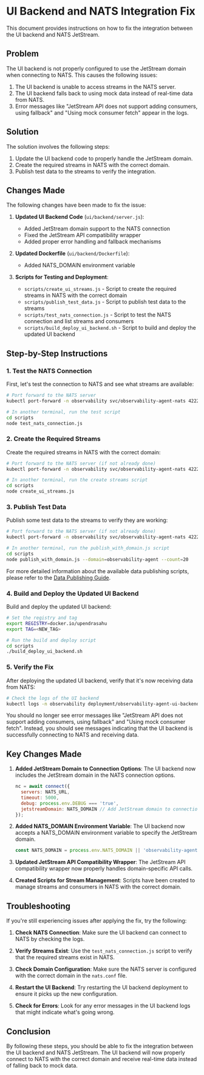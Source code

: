 # UI Backend and NATS Integration Fix

This document provides instructions on how to fix the integration between the UI backend and NATS JetStream.

## Problem

The UI backend is not properly configured to use the JetStream domain when connecting to NATS. This causes the following issues:

1. The UI backend is unable to access streams in the NATS server.
2. The UI backend falls back to using mock data instead of real-time data from NATS.
3. Error messages like "JetStream API does not support adding consumers, using fallback" and "Using mock consumer fetch" appear in the logs.

## Solution

The solution involves the following steps:

1. Update the UI backend code to properly handle the JetStream domain.
2. Create the required streams in NATS with the correct domain.
3. Publish test data to the streams to verify the integration.

## Changes Made

The following changes have been made to fix the issue:

1. **Updated UI Backend Code** (`ui/backend/server.js`):
   - Added JetStream domain support to the NATS connection
   - Fixed the JetStream API compatibility wrapper
   - Added proper error handling and fallback mechanisms

2. **Updated Dockerfile** (`ui/backend/Dockerfile`):
   - Added NATS_DOMAIN environment variable

3. **Scripts for Testing and Deployment**:
   - `scripts/create_ui_streams.js` - Script to create the required streams in NATS with the correct domain
   - `scripts/publish_test_data.js` - Script to publish test data to the streams
   - `scripts/test_nats_connection.js` - Script to test the NATS connection and list streams and consumers
   - `scripts/build_deploy_ui_backend.sh` - Script to build and deploy the updated UI backend

## Step-by-Step Instructions

### 1. Test the NATS Connection

First, let's test the connection to NATS and see what streams are available:

```bash
# Port forward to the NATS server
kubectl port-forward -n observability svc/observability-agent-nats 4222:4222

# In another terminal, run the test script
cd scripts
node test_nats_connection.js
```

### 2. Create the Required Streams

Create the required streams in NATS with the correct domain:

```bash
# Port forward to the NATS server (if not already done)
kubectl port-forward -n observability svc/observability-agent-nats 4222:4222

# In another terminal, run the create streams script
cd scripts
node create_ui_streams.js
```

### 3. Publish Test Data

Publish some test data to the streams to verify they are working:

```bash
# Port forward to the NATS server (if not already done)
kubectl port-forward -n observability svc/observability-agent-nats 4222:4222

# In another terminal, run the publish_with_domain.js script
cd scripts
node publish_with_domain.js --domain=observability-agent --count=20
```

For more detailed information about the available data publishing scripts, please refer to the [Data Publishing Guide](DATA_PUBLISHING_GUIDE.md).

### 4. Build and Deploy the Updated UI Backend

Build and deploy the updated UI backend:

```bash
# Set the registry and tag
export REGISTRY=docker.io/upendrasahu
export TAG=<NEW_TAG>

# Run the build and deploy script
cd scripts
./build_deploy_ui_backend.sh
```

### 5. Verify the Fix

After deploying the updated UI backend, verify that it's now receiving data from NATS:

```bash
# Check the logs of the UI backend
kubectl logs -n observability deployment/observability-agent-ui-backend
```

You should no longer see error messages like "JetStream API does not support adding consumers, using fallback" and "Using mock consumer fetch". Instead, you should see messages indicating that the UI backend is successfully connecting to NATS and receiving data.

## Key Changes Made

1. **Added JetStream Domain to Connection Options**: The UI backend now includes the JetStream domain in the NATS connection options.

   ```javascript
   nc = await connect({
     servers: NATS_URL,
     timeout: 5000,
     debug: process.env.DEBUG === 'true',
     jetstreamDomain: NATS_DOMAIN // Add JetStream domain to connection options
   });
   ```

2. **Added NATS_DOMAIN Environment Variable**: The UI backend now accepts a NATS_DOMAIN environment variable to specify the JetStream domain.

   ```javascript
   const NATS_DOMAIN = process.env.NATS_DOMAIN || 'observability-agent';
   ```

3. **Updated JetStream API Compatibility Wrapper**: The JetStream API compatibility wrapper now properly handles domain-specific API calls.

4. **Created Scripts for Stream Management**: Scripts have been created to manage streams and consumers in NATS with the correct domain.

## Troubleshooting

If you're still experiencing issues after applying the fix, try the following:

1. **Check NATS Connection**: Make sure the UI backend can connect to NATS by checking the logs.

2. **Verify Streams Exist**: Use the `test_nats_connection.js` script to verify that the required streams exist in NATS.

3. **Check Domain Configuration**: Make sure the NATS server is configured with the correct domain in the `nats.conf` file.

4. **Restart the UI Backend**: Try restarting the UI backend deployment to ensure it picks up the new configuration.

5. **Check for Errors**: Look for any error messages in the UI backend logs that might indicate what's going wrong.

## Conclusion

By following these steps, you should be able to fix the integration between the UI backend and NATS JetStream. The UI backend will now properly connect to NATS with the correct domain and receive real-time data instead of falling back to mock data.
